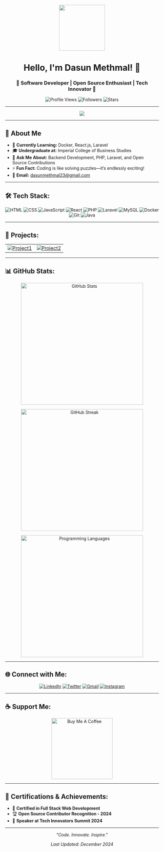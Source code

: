 <p align="center">
  <img src="https://github.com/7oSkaaa/7oSkaaa/blob/main/Images/about_me.gif?raw=true" width="150px">
</p>

<h1 align="center">Hello, I'm Dasun Methmal! 👋</h1>
<h3 align="center">🚀 Software Developer | Open Source Enthusiast | Tech Innovator 🚀</h3>

<p align="center">
  <img src="https://komarev.com/ghpvc/?username=Dass23M&label=Profile%20Views&color=blueviolet&style=flat-square" alt="Profile Views" />
  <img src="https://img.shields.io/github/followers/Dass23M?label=Followers&color=ff69b4&style=flat-square" alt="Followers" />
  <img src="https://img.shields.io/github/stars/Dass23M?label=Stars&color=orange&style=flat-square" alt="Stars" />
</p>

---

<div align="center">
  <img src="https://readme-typing-svg.herokuapp.com?font=Fira+Code&size=24&pause=1000&color=0EF6FF&center=true&vCenter=true&width=600&lines=Empowering+Tech+Solutions;Building+Innovative+Applications;Passionate+About+Coding+and+Learning">
</div>

---

## 🌟 About Me
- 🌱 **Currently Learning:** Docker, React.js, Laravel  
- 🎓 **Undergraduate at:** Imperial College of Business Studies  
- 💬 **Ask Me About:** Backend Development, PHP, Laravel, and Open Source Contributions  
- ⚡ **Fun Fact:** Coding is like solving puzzles—it’s endlessly exciting!  
- 📧 **Email:** dasunmethmal23@gmail.com  

---

## 🛠️ Tech Stack:
<p align="center">
  <img src="https://img.shields.io/badge/HTML5-%23E34F26.svg?style=flat&logo=html5&logoColor=white" alt="HTML" />
  <img src="https://img.shields.io/badge/CSS3-%231572B6.svg?style=flat&logo=css3&logoColor=white" alt="CSS" />
  <img src="https://img.shields.io/badge/JavaScript-%23F7DF1E.svg?style=flat&logo=javascript&logoColor=black" alt="JavaScript" />
  <img src="https://img.shields.io/badge/React-%2361DAFB.svg?style=flat&logo=react&logoColor=black" alt="React" />
  <img src="https://img.shields.io/badge/PHP-%23777BB4.svg?style=flat&logo=php&logoColor=white" alt="PHP" />
  <img src="https://img.shields.io/badge/Laravel-%23FF2D20.svg?style=flat&logo=laravel&logoColor=white" alt="Laravel" />
  <img src="https://img.shields.io/badge/MySQL-%2300f.svg?style=flat&logo=mysql&logoColor=white" alt="MySQL" />
  <img src="https://img.shields.io/badge/Docker-%230db7ed.svg?style=flat&logo=docker&logoColor=white" alt="Docker" />
  <img src="https://img.shields.io/badge/Git-%23F05032.svg?style=flat&logo=git&logoColor=white" alt="Git" />
  <img src="https://img.shields.io/badge/Java-%23ED8B00.svg?style=flat&logo=openjdk&logoColor=white" alt="Java" />
</p>

---

## 🚀 Projects:
<table align="center">
<tr>
  <td align="center">
    <a href="https://github.com/Dass23M/Project1">
      <img src="https://github-readme-stats.vercel.app/api/pin/?username=Dass23M&repo=Project1&theme=radical" alt="Project1">
    </a>
  </td>
  <td align="center">
    <a href="https://github.com/Dass23M/Project2">
      <img src="https://github-readme-stats.vercel.app/api/pin/?username=Dass23M&repo=Project2&theme=radical" alt="Project2">
    </a>
  </td>
</tr>
</table>

---

## 📊 GitHub Stats:
<p align="center">
  <!-- GitHub Stats -->
  <img src="https://github-profile-summary-cards.vercel.app/api/cards/stats?username=Dass23M&theme=radical" alt="GitHub Stats" width="400" />
</p>

<p align="center">
  <!-- GitHub Commit Streak -->
  <img src="https://github-readme-streak-stats.herokuapp.com/?user=Dass23M&theme=radical&hide_border=true" alt="GitHub Streak" width="400" />
</p>

<p align="center">
  <!-- Programming Languages Chart -->
  <img src="https://github-readme-stats.vercel.app/api/top-langs/?username=Dass23M&layout=compact&theme=radical&langs_count=10&hide_border=true" alt="Programming Languages" width="400" />
</p>



---

## 🌐 Connect with Me:
<p align="center">
  <a href="https://linkedin.com/in/dasunmethmal" target="_blank"><img src="https://img.icons8.com/fluent/48/000000/linkedin.png" alt="LinkedIn" /></a>
  <a href="https://twitter.com/MethmalDasun" target="_blank"><img src="https://img.icons8.com/fluent/48/000000/twitter.png" alt="Twitter" /></a>
  <a href="mailto:dasunmethmal23@gmail.com"><img src="https://img.icons8.com/fluent/48/000000/gmail.png" alt="Gmail" /></a>
  <a href="https://instagram.com/_dase23_" target="_blank"><img src="https://img.icons8.com/fluent/48/000000/instagram-new.png" alt="Instagram" /></a>
</p>

---

## ☕ Support Me:
<p align="center">
  <a href="https://www.buymeacoffee.com/Dass23M" target="_blank">
    <img src="https://cdn.buymeacoffee.com/buttons/v2/default-yellow.png" width="200" alt="Buy Me A Coffee" />
  </a>
</p>

---

## 📜 Certifications & Achievements:
- 📜 **Certified in Full Stack Web Development**  
- 🏆 **Open Source Contributor Recognition - 2024**  
- 🎤 **Speaker at Tech Innovators Summit 2024**  

---

<p align="center">
  <em>"Code. Innovate. Inspire."</em>
</p>
<p align="center">
  <em>Last Updated: December 2024</em>
</p>
